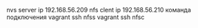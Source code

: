 nvs server ip 192.168.56.209
nfs clent ip 192.168.56.210
команда подключения
vagrant ssh nfss
vagrant ssh nfsc

